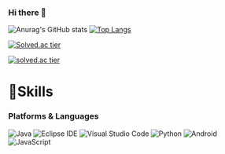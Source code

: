 ### Hi there 👋
![Anurag's GitHub stats](https://github-readme-stats.vercel.app/api?username=swKDH&show_icons=true&theme=skyblue)
[![Top Langs](https://github-readme-stats.vercel.app/api/top-langs/?username=swKDH&layout=compact)](https://github.com/swKDH/github-readme-stats)

[![Solved.ac tier](http://mazassumnida.wtf/api/mini/generate_badge?boj=531kdh)](https://solved.ac/531kdh)

[![solved.ac tier](http://mazassumnida.wtf/api/generate_badge?boj=531kdh)](https://solved.ac/531kdh)

# 💪Skills
### Platforms & Languages
![Java](https://img.shields.io/badge/Java-007396.svg?&style=for-the-badge&logo=Java&logoColor=white)
![Eclipse IDE](https://img.shields.io/badge/Eclipse%20IDE-2C2255.svg?&style=for-the-badge&logo=Eclipse%20IDE&logoColor=white)
![Visual Studio Code](https://img.shields.io/badge/Visual%20Studio%20Code-007ACC.svg?&style=for-the-badge&logo=Visual%20Studio%20Code&logoColor=white)
![Python](https://img.shields.io/badge/Python-3776AB.svg?&style=for-the-badge&logo=Python&logoColor=white)
![Android](https://img.shields.io/badge/Android-3DDC84.svg?&style=for-the-badge&logo=Android&logoColor=white)
![JavaScript](https://img.shields.io/badge/JavaScript-F7DF1E.svg?&style=for-the-badge&logo=JavaScript&logoColor=white)

<!--
**swKDH/swKDH** is a ✨ _special_ ✨ repository because its `README.md` (this file) appears on your GitHub profile.

Here are some ideas to get you started:

- 🔭 I’m currently working on ...
- 🌱 I’m currently learning ...
- 👯 I’m looking to collaborate on ...
- 🤔 I’m looking for help with ...
- 💬 Ask me about ...
- 📫 How to reach me: ...
- 😄 Pronouns: ...
- ⚡ Fun fact: ...
-->
